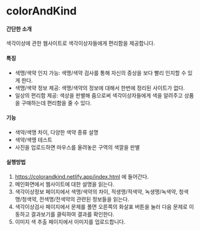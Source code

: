 # colorAndKind

#### 간단한 소개
색각이상에 관한 웹사이트로 색각이상자들에게 편리함을 제공합니다.

#### 특징
- 색맹/색약 인지 가능: 색맹/색약 검사를 통해 자신의 증상을 보다 빨리 인지할 수 있게 한다.
- 색맹/색약 정보 제공: 색맹/색약의 정보에 대해서 한번에 정리된 사이트가 없다.
- 일상의 편리함 제공: 색상을 판별해 줌으로써 색각이상자들에게 색을 알려주고 상품을 구매하는데 편리함을 줄 수 있다.

#### 기능
- 색약/색맹 차이, 다양한 색약 종류 설명
- 색약/색맹 테스트
- 사진을 업로드하면 마우스를 올려놓은 구역의 색깔을 판별

#### 실행방법
1. https://colorandkind.netlify.app/index.html 에 들어간다.
2. 메인화면에서 웹사이트에 대한 설명을 읽는다.
3. 색각이상정보 페이지에서 색맹/색약의 차이, 적생맹/적색약, 녹생맹/녹색약, 청색맹/청색약, 전색맹/전색약의 관련된 정보들을 읽는다.
4. 색각이상검사 페이지에서 문제를 풀면 오른쪽의 화살표 버튼을 눌러 다음 문제로 이동하고 결과보기를 클릭하여 결과를 확인한다.
5. 이미지 색 추출 페이지에서 이미지를 업로드합니다.
